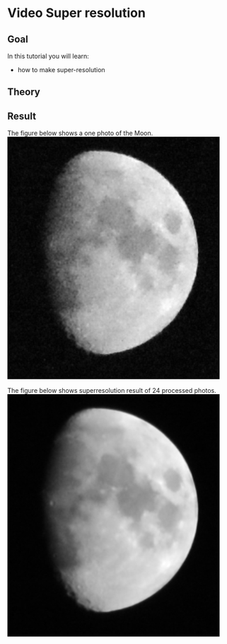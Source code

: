 Video Super resolution 
==========================

Goal
----

In this tutorial you will learn:

-   how to make super-resolution


Theory
------


Result
------

The figure below shows a one photo of the Moon.
![Image corrupted by periodic noise](/www/images/one_frame.jpg)

The figure below shows superresolution result of 24 processed photos.
![Power spectrum density showing periodic noise](/www/images/superres.jpg)

